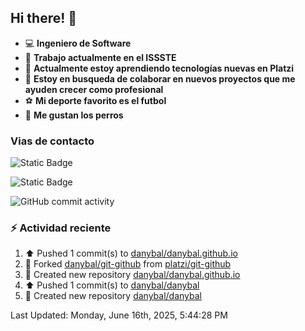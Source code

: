 ## Hi there! 👋

- 💻 **Ingeniero de Software**
- 🔭 **Trabajo actualmente en el ISSSTE**
- 🌱 **Actualmente estoy aprendiendo tecnologías nuevas en Platzi**
- 👯 **Estoy en busqueda de colaborar en nuevos proyectos que me ayuden crecer como profesional**
- ⚽ **Mi deporte favorito es el futbol**
- 🐶 **Me gustan los perros**

### Vias de contacto
![Static Badge](https://img.shields.io/badge/Perfil-https%3A%2F%2Fdanybal.github.io%2F-blue)

![Static Badge](https://img.shields.io/badge/Correo%20electr%C3%B3nico%20%F0%9F%93%AB-rbleinad%40gmail.com-yellow)

![GitHub commit activity](https://img.shields.io/github/commit-activity/m/danybal/danybal)

### :zap: Actividad reciente
<!--RECENT_ACTIVITY:start-->
1. ⬆️ Pushed 1 commit(s) to [danybal/danybal.github.io](https://github.com/danybal/danybal.github.io)<br>
2. 🔱 Forked [danybal/git-github](https://github.com/danybal/git-github) from [platzi/git-github](https://github.com/platzi/git-github)<br>
3. 📔 Created new repository [danybal/danybal.github.io](https://github.com/danybal/danybal.github.io)<br>
4. ⬆️ Pushed 1 commit(s) to [danybal/danybal](https://github.com/danybal/danybal)<br>
5. 📔 Created new repository [danybal/danybal](https://github.com/danybal/danybal)<br>
<!--RECENT_ACTIVITY:end-->
<!--RECENT_ACTIVITY:last_update-->
Last Updated: Monday, June 16th, 2025, 5:44:28 PM
<!--RECENT_ACTIVITY:last_update_end-->
